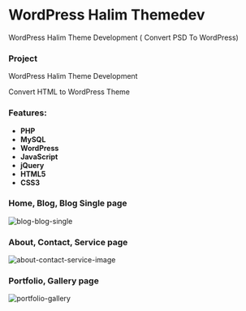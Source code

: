 # WordPress Halim Themedev

WordPress Halim Theme Development ( Convert PSD To WordPress)

### Project

WordPress Halim Theme Development

Convert HTML to WordPress Theme

### Features:

- **PHP**
- **MySQL**
- **WordPress**
- **JavaScript**
- **jQuery**
- **HTML5**
- **CSS3**

### Home, Blog, Blog Single page

![blog-blog-single](https://github.com/AbuSayedDev/wp-halim-themedev/assets/48875366/0ad51c07-3abe-456c-96d4-8376cd5a902c)

### About, Contact, Service page

![about-contact-service-image](https://github.com/AbuSayedDev/wp-halim-themedev/assets/48875366/99c00d14-6643-4815-abdb-755516114290)

### Portfolio, Gallery page

![portfolio-gallery](https://github.com/AbuSayedDev/wp-halim-themedev/assets/48875366/1319c598-3bca-4e3d-b2db-30a079364fc4)
